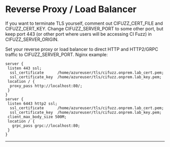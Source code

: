 # Reverse Proxy / Load Balancer

If you want to terminate TLS yourself, comment out CIFUZZ\_CERT\_FILE and CIFUZZ\_CERT\_KEY. Change CIFUZZ\_SERVER\_PORT to some other port, but keep port 443 (or other port where users will be accessing CI Fuzz) in CIFUZZ\_SERVER\_ORIGIN.

Set your reverse proxy or load balancer to direct HTTP and HTTP2/GRPC traffic to CIFUZZ\_SERVER\_PORT. Nginx example:

```
server {
 listen 443 ssl;
  ssl_certificate      /home/azureuser/tls/cifuzz.onprem.lab_cert.pem;
  ssl_certificate_key  /home/azureuser/tls/cifuzz.onprem.lab_key.pem;
 location / {
  proxy_pass http://localhost:80/;
 }
}
server {
 listen 6443 http2 ssl;
  ssl_certificate      /home/azureuser/tls/cifuzz.onprem.lab_cert.pem;
  ssl_certificate_key  /home/azureuser/tls/cifuzz.onprem.lab_key.pem;
 client_max_body_size 500M;
 location / {
   grpc_pass grpc://localhost:80;
 }
}
```

****
